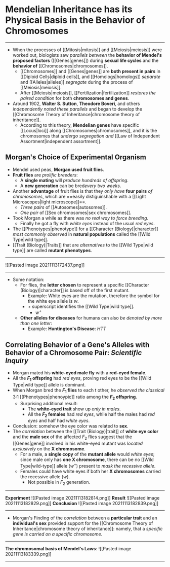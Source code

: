 # Mendelian Inheritance has its Physical Basis in the Behavior of Chromosomes
---
- When the processes of [[Mitosis|mitosis]] and [[Meiosis|meiosis]] were worked out, biologists saw *parallels between* the **behavior of Mendel's proposed factors** ([[Genes|genes]]) during **sexual life cycles** and the **behavior of** [[Chromosomes|chromosomes]].
	- [[Chromosomes]] and [[Genes|genes]] are **both present in pairs** in [[Diploid Cells|diploid cells]], and [[Homologs|homologs]] *separate* and [[Alleles|alleles]] *segregate* during the process of [[Meiosis|meiosis]].
	- After [[Meiosis|meiosis]], [[Fertilization|fertilization]] *restores the paired condition* for both **chromosomes and genes**.
- Around 1902, **Walter S. Sutton**, **Theodore Boveri**, and others *independently noted these parallels* and began to develop the [[Chromosome Theory of Inheritance|chromosome theory of inheritance]].
	- According to this theory, **Mendelian genes** have specific [[Locus|loci]] along [[Chromosomes|chromosomes]], and it is the chromosomes that *undergo segregation and* [[Law of Independent Assortment|independent assortment]].
## Morgan's Choice of Experimental Organism
- Mendel used peas, **Morgan used fruit flies**.
- **Fruit flies** are *prolific breeders*:
	- A **single mating** will *produce hundreds of offspring*.
	- A **new generation** can be bred*every two weeks*.
- Another **advantage** of fruit flies is that they *only have* **four pairs** *of chromosomes*, which are ==easily distiguinshable with a [[Light Microscopes|light microscope]]==.
	- *Three pairs* of [[Autosomes|autosomes]].
	- *One pair* of [[Sex chromosomes|sex chromosomes]].
- Took Morgan a while as there was *no real way to force breeding*.
	- Finally he got a fly with *white eyes* instead of the usual *red eyes*.
- The [[Phenotypes|phenotype]] for a [[Character (Biology)|character]] *most commonly observed* in **natural populations** called the [[Wild Type|wild type]].
- [[Trait (Biology)|Traits]] that are *alternatives* to the [[Wild Type|wild type]] are called **mutant phenotypes**.

---
![[Pasted image 20211113172437.png]]

---
- Some notation:
	- For flies, the **letter chosen** to represent a specific [[Character (Biology)|character]] is based off of the first mutant.
		- Example: White eyes are the mutation, therefore the symbol for the white eye allele is *w*.
		- *+* superscript identifies the [[Wild Type|wild type]].
			- *$w^+$*
	- **Other alleles for diseases** for humans can also *be denoted by more than one letter*:
		- Example: **Huntington's Disease**: *HTT*
## Correlating Behavior of a Gene's Alleles with Behavior of a Chromosome Pair: *Scientific Inquiry*
- Morgan mated his **white-eyed male fly** with a **red-eyed female**.
- All the **$F_1$ offspring** had *red eyes*, proving red eyes to be the [[Wild Type|wild type]] allele is dominant.
- When Morgan bred the **$F_1$ flies** to each t other, he *observed the classical* 3:1 [[Phenotypes|phenoypic]] ratio among the **$F_2$ offspring**.
	- Surprising additional result:
		- The **white-eyed trait** show up *only in males*.
		- All the **$F_2$ females** had *red eyes*, while half the males had *red eyes* and half had *white eyes*.
- Conclusion: somehow the eye color was related to **sex**.
- The *correlation* between the [[Trait (Biology)|trait]] of **white eye color** and the **male sex** of the affected $F_2$ flies suggest that the [[Genes|gene]] involved in his white-eyed mutant was *located exclusively* on the **X chromosome**.
	- For a male, a **single copy** of the **mutant allele** would *white eyes*; since male only has **one X chromosome**, there can be no [[Wild Type|wild-type]] allele ($w^+$) present to *mask the recessive allele*.
	- Females could have white eyes if both her **X chromosomes** carried the recessive allele ($w$).
		- Not possible in $F_2$ generation.

---
**Experiment**
![[Pasted image 20211113182814.png]]
**Result**
![[Pasted image 20211113182829.png]]
**Conclusion**
![[Pasted image 20211113182839.png]]

---
- Morgan's Finding of the *correlation* between a **particular trait** and an **individual's sex** provided support for the [[Chromosome Theory of Inheritance|chromosome theory of inheritance]]: namely, that  a *specific gene is carried on a specific chromosome*.

---
**The chromosomal basis of Mendel's Laws**:
![[Pasted image 20211113183339.png]]

---